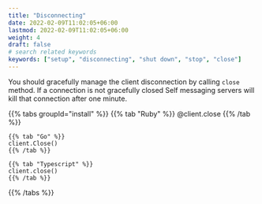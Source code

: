```yaml
---
title: "Disconnecting"
date: 2022-02-09T11:02:05+06:00
lastmod: 2022-02-09T11:02:05+06:00
weight: 4
draft: false
# search related keywords
keywords: ["setup", "disconnecting", "shut down", "stop", "close"]
---
```


You should gracefully manage the client disconnection by calling `close` method. If a connection is not gracefully closed Self messaging servers will kill that connection after one minute.

{{% tabs groupId="install" %}}
    {{% tab "Ruby" %}}
    @client.close
    {{% /tab %}}

    {{% tab "Go" %}}
    client.Close()
    {{% /tab %}}

    {{% tab "Typescript" %}}
    client.close()
    {{% /tab %}}
{{% /tabs %}}
